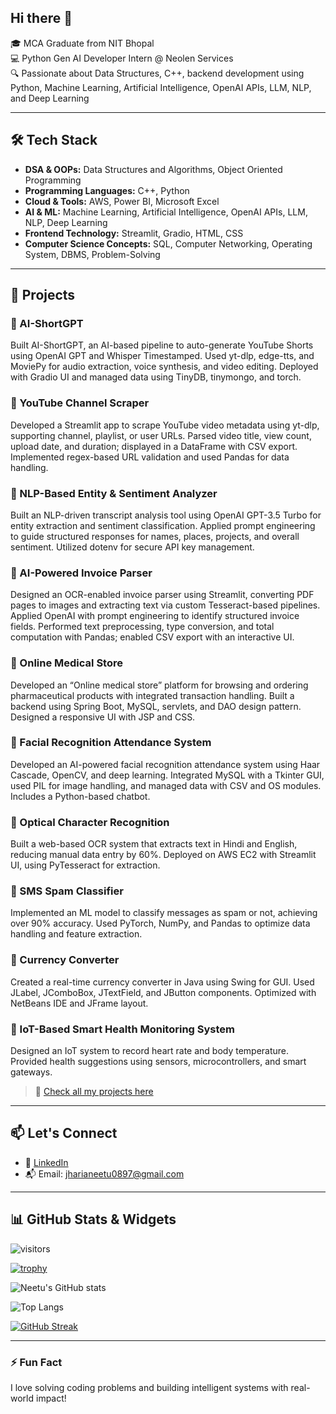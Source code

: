 ## Hi there 👋

🎓 MCA Graduate from NIT Bhopal  
💻 Python Gen AI Developer Intern @ Neolen Services  
🔍 Passionate about Data Structures, C++, backend development using Python, Machine Learning, Artificial Intelligence, OpenAI APIs, LLM, NLP, and Deep Learning

---

## 🛠️ Tech Stack

- **DSA & OOPs:** Data Structures and Algorithms, Object Oriented Programming  
- **Programming Languages:** C++, Python  
- **Cloud & Tools:** AWS, Power BI, Microsoft Excel  
- **AI & ML:** Machine Learning, Artificial Intelligence, OpenAI APIs, LLM, NLP, Deep Learning  
- **Frontend Technology:** Streamlit, Gradio, HTML, CSS  
- **Computer Science Concepts:** SQL, Computer Networking, Operating System, DBMS, Problem-Solving  

---

## 🚀 Projects

### 🔹 AI-ShortGPT
Built AI-ShortGPT, an AI-based pipeline to auto-generate YouTube Shorts using OpenAI GPT and Whisper Timestamped. Used yt-dlp, edge-tts, and MoviePy for audio extraction, voice synthesis, and video editing. Deployed with Gradio UI and managed data using TinyDB, tinymongo, and torch.

### 🔹 YouTube Channel Scraper
Developed a Streamlit app to scrape YouTube video metadata using yt-dlp, supporting channel, playlist, or user URLs. Parsed video title, view count, upload date, and duration; displayed in a DataFrame with CSV export. Implemented regex-based URL validation and used Pandas for data handling.

### 🔹 NLP-Based Entity & Sentiment Analyzer
Built an NLP-driven transcript analysis tool using OpenAI GPT-3.5 Turbo for entity extraction and sentiment classification. Applied prompt engineering to guide structured responses for names, places, projects, and overall sentiment. Utilized dotenv for secure API key management.

### 🔹 AI-Powered Invoice Parser
Designed an OCR-enabled invoice parser using Streamlit, converting PDF pages to images and extracting text via custom Tesseract-based pipelines. Applied OpenAI with prompt engineering to identify structured invoice fields. Performed text preprocessing, type conversion, and total computation with Pandas; enabled CSV export with an interactive UI.

### 🔹 Online Medical Store
Developed an “Online medical store” platform for browsing and ordering pharmaceutical products with integrated transaction handling. Built a backend using Spring Boot, MySQL, servlets, and DAO design pattern. Designed a responsive UI with JSP and CSS.

### 🔹 Facial Recognition Attendance System
Developed an AI-powered facial recognition attendance system using Haar Cascade, OpenCV, and deep learning. Integrated MySQL with a Tkinter GUI, used PIL for image handling, and managed data with CSV and OS modules. Includes a Python-based chatbot.

### 🔹 Optical Character Recognition
Built a web-based OCR system that extracts text in Hindi and English, reducing manual data entry by 60%. Deployed on AWS EC2 with Streamlit UI, using PyTesseract for extraction.

### 🔹 SMS Spam Classifier
Implemented an ML model to classify messages as spam or not, achieving over 90% accuracy. Used PyTorch, NumPy, and Pandas to optimize data handling and feature extraction.

### 🔹 Currency Converter
Created a real-time currency converter in Java using Swing for GUI. Used JLabel, JComboBox, JTextField, and JButton components. Optimized with NetBeans IDE and JFrame layout.

### 🔹 IoT-Based Smart Health Monitoring System
Designed an IoT system to record heart rate and body temperature. Provided health suggestions using sensors, microcontrollers, and smart gateways.

> 🔗 [Check all my projects here](https://github.com/jharianeetu?tab=repositories)

---

## 📫 Let's Connect

- 🔗 [LinkedIn](https://www.linkedin.com/in/neetu-jharia/)
- 📬 Email: jharianeetu0897@gmail.com

---

## 📊 GitHub Stats & Widgets

![visitors](https://visitor-badge.laobi.icu/badge?page_id=jharianeetu.jharianeetu)

[![trophy](https://github-profile-trophy.vercel.app/?username=jharianeetu&theme=onedark)](https://github.com/ryo-ma/github-profile-trophy)

![Neetu's GitHub stats](https://github-readme-stats.vercel.app/api?username=jharianeetu&show_icons=true&theme=radical)

![Top Langs](https://github-readme-stats.vercel.app/api/top-langs/?username=jharianeetu&layout=compact&theme=radical)

[![GitHub Streak](https://github-readme-streak-stats.herokuapp.com/?user=jharianeetu&theme=tokyonight)](https://git.io/streak-stats)

---

### ⚡ Fun Fact

I love solving coding problems and building intelligent systems with real-world impact!
